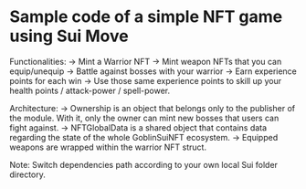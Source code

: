 # Sample code of a simple NFT game using Sui Move

Functionalities:
-> Mint a Warrior NFT
-> Mint weapon NFTs that you can equip/unequip
-> Battle against bosses with your warrior
-> Earn experience points for each win
-> Use those same experience points to skill up your health points / attack-power / spell-power.

Architecture:
-> Ownership is an object that belongs only to the publisher of the module. With it, only the owner can mint new bosses that users can fight against.
-> NFTGlobalData is a shared object that contains data regarding the state of the whole GoblinSuiNFT ecosystem.
-> Equipped weapons are wrapped within the warrior NFT struct.

Note: Switch dependencies path according to your own local Sui folder directory.
